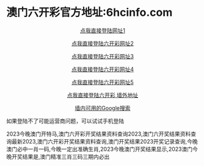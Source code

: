 # 澳门六开彩官方地址:6hcinfo.com
 <p align="center" dir="auto">
        <a title="六开彩 网址1" href="https://6hcinfo.com" rel="nofollow">
            点我直接登陆网址1</a></p>
    <p align="center" dir="auto">
        <a title="六开彩 网址2" href="https://6hcinfo.com" rel="nofollow">
            点我直接登陆六开彩网址2</a></p>
    <p align="center" dir="auto">
        <a title="六开彩 网址3" href="https://6hcinfo.com" rel="nofollow">
            点我直接登陆六开彩网址3</a></p>
    <p align="center" dir="auto">
    </p><p align="center" dir="auto">
        <a title="六开彩 网址4" href="https://6hcinfo.com" rel="nofollow">点我直接登陆六开彩网址4</a></p>
    <p align="center" dir="auto">
    </p><p align="center" dir="auto">
        <a title="六开彩 网址5" href="https://6hcinfo.com" rel="nofollow">点我直接登陆六开彩网址5</a></p>
    <p align="center" dir="auto">
    </p><p align="center" dir="auto">
        <a title="六开彩 墙外地址" href="https://6hcinfo.com" rel="nofollow">
            点我直接登陆六开彩 墙外地址</a></p>
    <p align="center" dir="auto">
        </p><p align="center" dir="auto">
            <a title="google" href="https://6hcinfo.com" rel="nofollow">墙内可用的Google搜索</a></p>
        如果登陆不了可能运营商问题，可以试试手机登陆<p dir="auto"></p>
        2023今晚澳门开特马,澳门六开彩开奖结果资料查询2023,澳门六开奖结果资料查询最新2023,澳门六开彩开奖结果资料查询,澳门开奖结果2023开奖记录查询,今晚澳门必中一肖一码,今晚一定出准确生肖,2023今晚澳门开奖结果显示,2023澳门今晚开奖结果是,澳门精准三肖三码三期内必出

